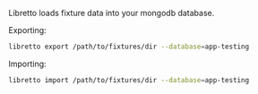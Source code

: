 Libretto loads fixture data into your mongodb database. 

Exporting:

```bash
libretto export /path/to/fixtures/dir --database=app-testing
```

Importing:

```bash
libretto import /path/to/fixtures/dir --database=app-testing
```